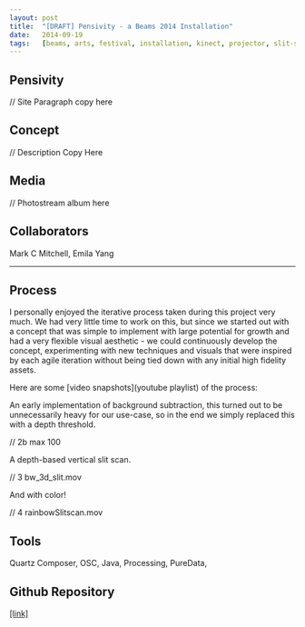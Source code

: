 ```yaml
---
layout:	post
title:	"[DRAFT] Pensivity - a Beams 2014 Installation"
date:	2014-09-19
tags:	[beams, arts, festival, installation, kinect, projector, slit-scan]
---
```


## Pensivity

// Site Paragraph copy here

## Concept

// Description Copy Here

## Media

// Photostream album here

## Collaborators

Mark C Mitchell, Emila Yang

---

## Process

I personally enjoyed the iterative process taken during this project very much. We had very little time to work on this, but since we started out with a concept that was simple to implement with large potential for growth and had a very flexible visual aesthetic - we could continuously develop the concept, experimenting with new techniques and visuals that were inspired by each agile iteration without being tied down with any initial high fidelity assets.

Here are some [video snapshots](youtube playlist) of the process: 

An early implementation of background subtraction, this turned out to be unnecessarily heavy for our use-case, so in the end we simply replaced this with a depth threshold.

// 2b max 100

A depth-based vertical slit scan.

// 3 bw_3d_slit.mov

And with color! 

// 4 rainbowSlitscan.mov


## Tools

Quartz Composer, OSC, Java, Processing, PureData, 

## Github Repository

[[link]](https://github.com/hanleyweng/beams)


